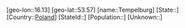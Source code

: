 ﻿---
location: [53.57,16.13]
type: City
tags:
- geo/City


SpocWebEntityId: 34804
isDeleted: false
confidential: public

---
[geo-lon::16.13]
[geo-lat::53.57]
[name::Tempelburg]
[State::]
[Country::[Poland](geo/Continent/Europe/Poland.md)]
[StateId::]
[Population::]
[Unknown::]

